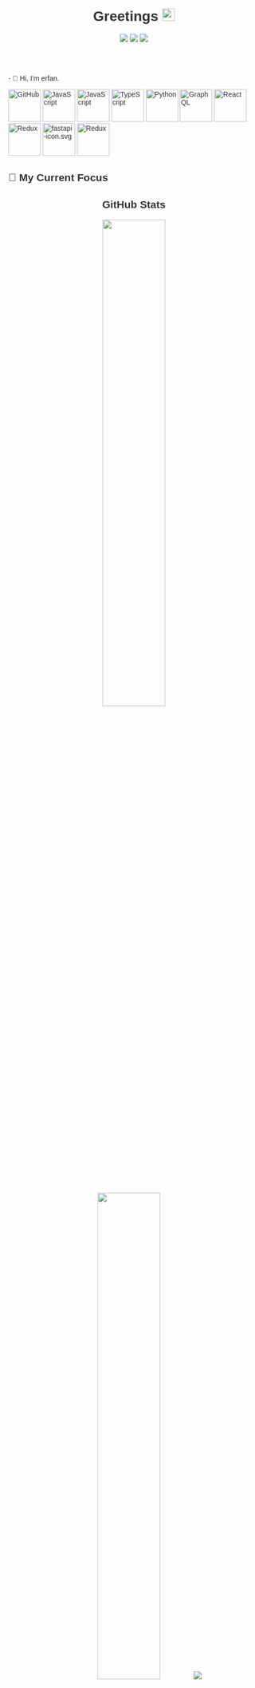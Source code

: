 <div style="font-family: Arial, sans-serif; color: #333;">
 <h1 align='center'>Greetings <img src="https://media.giphy.com/media/hvRJCLFzcasrR4ia7z/giphy.gif" width="25px"></h1>
  <p align='center'>
    <a href="https://github.com/Erfan-1379?tab=repositories"><img src="https://img.shields.io/github/stars/Erfan-1379?style=flat&logo=github&label=Total%20Stars&color=teal"/></a>
    <a href="https://github.com/Erfan-1379?tab=followers"><img src="https://img.shields.io/github/followers/Erfan-1379?label=Followers&style=flat&logo=github&color=lightblue"/></a>
    <a href="https://github.com/sponsors/Erfan-1379"><img src="https://img.shields.io/badge/Sponsor-%23EA4AAA.svg?logo=githubsponsors&style=flat"/></a>
  </p>


  <div align="">
    <p align='left' style="margin-right: 30px">  
      </br>
      </br>
      </br>
      - 📖 Hi, I'm erfan.
      </br>
    </p>
  </div>
    <div>
        <img src="https://techstack-generator.vercel.app/nginx-icon.svg" alt="GitHub" width="65" height="65" />
        <img src="https://techstack-generator.vercel.app/js-icon.svg" alt="JavaScript" width="65" height="65" />
        <img src="https://techstack-generator.vercel.app/rescript-icon.svg" alt="JavaScript" width="65" height="65" />
        <img src="https://techstack-generator.vercel.app/ts-icon.svg" alt="TypeScript" width="65" height="65" />
        <img src="https://techstack-generator.vercel.app/python-icon.svg" alt="Python" width="65" height="65" />
        <img src="https://techstack-generator.vercel.app/graphql-icon.svg" alt="GraphQL" width="65" height="65" />
        <img src="https://techstack-generator.vercel.app/react-icon.svg" alt="React" width="65" height="65" />
        <img src="https://techstack-generator.vercel.app/redux-icon.svg" alt="Redux" width="65" height="65" />
        <img src="https://techstack-generator.vercel.app/storybook-icon.svg" alt="fastapi-icon.svg" width="65" height="65" />
        <img src="https://techstack-generator.vercel.app/docker-icon.svg" alt="Redux" width="65" height="65" />
        
        

  <h2>🎯 My Current Focus</h2>
<!--   <ul>
    <li>🌐 Developing Scalable Frontend Applications</li>
    <li>🤖 Transitioning Into AI with Python</li>
    <li>🎮 Building AI Applications</li>
    <li>📚 Learning New Technologies and Contributing to Open Source</li>
  </ul> -->

  
  <div align="center" style="margin-top: 30px">
    <h2>GitHub Stats</h2>
    <p align="center">
      <img height="50%" width="auto" src="https://github-readme-stats.vercel.app/api?username=Erfan-1379&show_icons=true&count_private=true&theme=darcula&hide_border=true&hide=issues,contribs&bg_color=00000000">
      <img height="50%" width="auto" src="https://github-readme-stats.vercel.app/api/top-langs/?username=Erfan-1379&layout=compact&hide_border=true&theme=darcula&bg_color=00000000&langs_count=20&hide=text">
      <img src="https://github-readme-streak-stats.herokuapp.com?user=Erfan-1379&theme=darcula&hide_border=true&background=FFFFFF00">
      <br>
      <br>
    </p>
  </div>

  <div align="center" style="margin-top: 30px">
    <h2>My Skills</h2>
    <img src="https://skillicons.dev/icons?i=angular,css,discord,figma,github,git,gitlab,html,js,ts,jquery,nextjs,nodejs,nuxtjs,ps,pr,react,redux,stackoverflow,tailwind,vite,vscode,vue,windows,vercel,unreal,docker,py,cs,django" />
  </div>

  <div align="center" style="margin-top: 30px">
    <a href="#"><img src="https://img.shields.io/badge/Gmail-D14836?style=for-the-badge&logo=gmail&logoColor=white" target="_blank"></a>
    <a href="#" target="_blank"><img src="https://img.shields.io/badge/-LinkedIn-%230077B5?style=for-the-badge&logo=linkedin&logoColor=white" target="_blank"></a> 
  </div>
</div>
